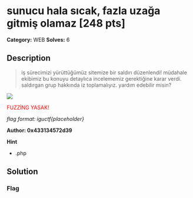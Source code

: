 # sunucu hala sıcak, fazla uzağa gitmiş olamaz [248 pts]

**Category:** WEB
**Solves:** 6

## Description
>iş sürecimizi yürüttüğümüz sitemize bir saldırı düzenlendi! müdahale ekibimiz bu konuyu detaylıca incelememiz gerektiğine karar verdi. saldırgan grup hakkında iz toplamalıyız. yardım edebilir misin?

![](https://igusiber.com.tr/files/e1b13c228cf5f054b34bcfcc2e37ff53/shell.jpg)

<p style="color: red;">FUZZİNG YASAK!</p>

*flag format: iguctf{placeholder}*

**Author: 0x433134572d39**

**Hint**
* .php

## Solution

### Flag

